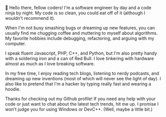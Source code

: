 👋 Hello there, fellow coders! I'm a software engineer by day and a code ninja by night. My code is so clean, you could eat off of it (although I wouldn't recommend it).

When I'm not busy smashing bugs or dreaming up new features, you can usually find me chugging coffee and muttering to myself about algorithms. My favorite hobbies include debugging, refactoring, and arguing with my computer.

I speak fluent Javascript, PHP, C++, and Python, but I'm also pretty handy with a soldering iron and a can of Red Bull. I love tinkering with hardware almost as much as I love breaking software.

In my free time, I enjoy reading tech blogs, listening to nerdy podcasts, and dreaming up new inventions (most of which will never see the light of day). I also like to pretend that I'm a hacker by typing really fast and wearing a hoodie.

Thanks for checking out my Github profile! If you need any help with your code or just want to chat about the latest tech trends, hit me up. I promise I won't judge you for using Windows or DevC++. (Well, maybe a little bit.)


<!--
**matteo-rosato/matteo-rosato** is a ✨ _special_ ✨ repository because its `README.md` (this file) appears on your GitHub profile.

Here are some ideas to get you started:

- 🔭 I’m currently working on ...
- 🌱 I’m currently learning ...
- 👯 I’m looking to collaborate on ...
- 🤔 I’m looking for help with ...
- 💬 Ask me about ...
- 📫 How to reach me: ...
- 😄 Pronouns: ...
- ⚡ Fun fact: ...
-->
